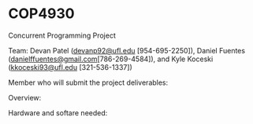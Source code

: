 COP4930
=======

Concurrent Programming Project

Team:
Devan Patel (devanp92@ufl.edu [954-695-2250]), Daniel Fuentes (danielffuentes@gmail.com[786-269-4584]), and Kyle Koceski (kkoceski93@ufl.edu [321-536-1337])

Member who will submit the project deliverables:


Overview:


Hardware and softare needed:


